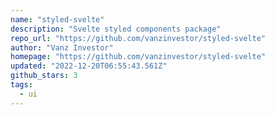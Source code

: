 ```yaml
---
name: "styled-svelte"
description: "Svelte styled components package"
repo_url: "https://github.com/vanzinvestor/styled-svelte"
author: "Vanz Investor"
homepage: "https://github.com/vanzinvestor/styled-svelte"
updated: "2022-12-20T06:55:43.561Z"
github_stars: 3
tags: 
  - ui
---
```

